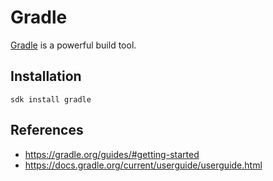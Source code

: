 # Gradle

[Gradle](https://gradle.org/) is a powerful build tool.

## Installation

`sdk install gradle`

## References
* <https://gradle.org/guides/#getting-started>
* <https://docs.gradle.org/current/userguide/userguide.html>